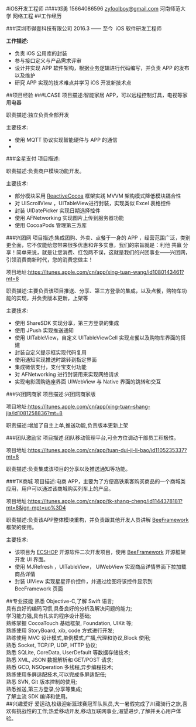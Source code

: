 #iOS开发工程师
####郑勇   15664086596   zyfoolboy@gmail.com   河南师范大学   网络工程
##工作经历

###深圳市得壹科技有限公司
2016.3 —— 至今  iOS 软件研发工程师

**工作描述:**
* 负责 iOS 公用库的封装
* 参与接口定义与产品需求评审
* 设计并实现 APP 软件架构，根据业务逻辑进行代码编写，并负责 APP 的发布以及维护
* 研究 APP 实现的技术难点并学习 iOS 开发新技术点

##项目经验
###LCASE
项目描述:智能家居 APP，可以远程控制灯具，电视等家用电器

职责描述:独立负责全部开发

主要技术:
* 使用 MQTT 协议实现智能硬件与 APP 的通信
* 





###金星支付
项目描述:

职责描述:负责商户模块功能开发。

主要技术:
* 部分模块采用 [ReactiveCocoa](https://github.com/ReactiveCocoa/ReactiveCocoa) 框架实践 MVVM 架构模式降低模块耦合性
* 对 UIScrollView ，UITableView进行封装，实现类似 Excel 表格控件
* 封装 UIDatePicker 实现日期选择控件
* 使用 AFNetworking 实现图片上传到服务器功能
* 使用 CocoaPods 管理第三方库

###兴团网
项目描述:集成团购、外卖、点餐于一身的 APP ，经营范围广泛，类别更全面，它不仅能给您带来很多优惠和许多实惠，我们的宗旨就是：利他 共赢 分享！简单来说，就是让您消费、红包两不误，这就是我们的兴团事业——兴团网，引领消费商新时代，您的消费您做主！

项目地址:https://itunes.apple.com/cn/app/xing-tuan-wang/id1080143461?mt=8

职责描述:主要负责该项目推送、分享、第三方登录的集成，以及点餐，购物车功能的实现，并负责版本更新，上架等

主要技术:
* 使用 ShareSDK 实现分享，第三方登录的集成
* 使用 JPush 实现推送通知
* 使用 UITableView，自定义 UITableViewCell 实现点餐以及购物车界面的搭建
* 封装自定义提示框实现代码复用
* 使用通知实现推送时跳转到指定界面
* 集成微信支付，支付宝支付功能
* 对 AFNetworking 进行封装用来实现网络请求
* 实现电影团购选座界面 UIWebView 与 Native 界面的跳转和交互

###兴团网商家
项目描述:兴团网商家版

项目地址:https://itunes.apple.com/cn/app/xing-tuan-shang-jia/id1081258836?mt=8

职责描述:增加了自主上单,推送功能,负责版本更新上架

###团队激励宝
项目描述:团队移动管理平台,可全方位调动干部员工积极性。

项目地址:https://itunes.apple.com/cn/app/tuan-dui-ji-li-bao/id1105235337?mt=8

职责描述:负责集成该项目的分享以及推送通知等功能。

###TK商城
项目描述:电商 APP，主要为了方便高铁乘客购买商品的一个商城类应用，用户可以通过该商城购买列车上的产品。

项目地址:https://itunes.apple.com/cn/app/tk-shang-cheng/id1144378181?mt=8&ign-mpt=uo%3D4

职责描述:负责该APP整体模块重构，并负责跟其他开发人员讲解 [BeeFramework](https://github.com/gavinkwoe/BeeFramework) 框架的使用。

主要技术:
* 该项目为 [ECSHOP](http://www.ecshop.com/) 开源软件二次开发项目，使用 [BeeFramework](https://github.com/gavinkwoe/BeeFramework) 开源框架开发 UI 界面。
* 使用 MJRefresh ，UITableView， UIWebView 实现商品详情界面下拉加载商品详情
* 封装 UIView 实现星星评价控件，并通过绘图将该控件显示到 BeeFramework 页面

##专业技能
熟悉 Objective-C,了解 Swift 语言;<br />
具有良好的编码习惯,具备良好的分析及解决问题的能力;<br />
学习能力强,具有扎实的程序设计基础;<br />
熟练掌握 CocoaTouch 基础框架, Foundation, UIKit 等;<br />
熟练使用 StoryBoard, xib, code 方式进行开发;<br />
熟练使用 MVC 设计模式,单例模式,广播,代理和协议,Block 使用;<br />
熟悉 Socket, TCP/IP, UDP, HTTP 协议;<br />
熟悉 SQLite, CoreData, UserDefault 等数据存储技术;<br />
熟悉 XML, JSON 数据解析和 GET/POST 请求;<br />
熟悉 GCD, NSOperation 多线程,异步编程技术;<br />
熟练使用多屏适配技术,可以完成多屏适配任;<br />
熟悉 SVN, Git 版本控制的使用;<br />
熟悉推送,第三方登录,分享等集成;<br/>
了解主流 SDK 编译和使用。<br />
##兴趣爱好
爱运动,校级迎新篮球赛冠军队队员,大一暑假完成了川藏骑行之旅,喜欢有挑战性的工作;热爱移动开发,移动互联网事业,渴望进步,了解并关心用户体验。
